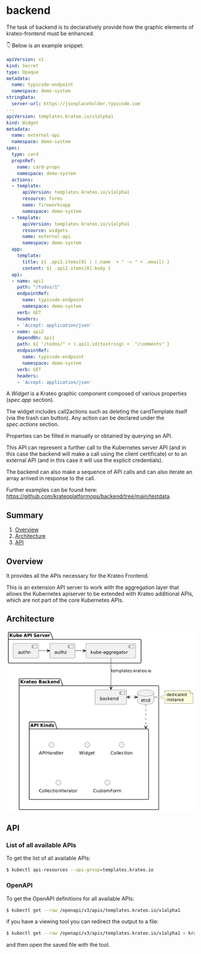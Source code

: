 # backend

The task of backend is to declaratively provide how the graphic elements of krateo-frontend must be enhanced.

👇 Below is an example snippet:

```yaml
apiVersion: v1
kind: Secret
type: Opaque
metadata:
  name: typicode-endpoint
  namespace: demo-system
stringData:
  server-url: https://jsonplaceholder.typicode.com
---
apiVersion: templates.krateo.io/v1alpha1
kind: Widget
metadata:
  name: external-api
  namespace: demo-system
spec:
  type: card
  propsRef:
    name: card-props
    namespace: demo-system
  actions:
  - template:
      apiVersion: templates.krateo.io/v1alpha1
      resource: forms
      name: fireworksapp
      namespace: demo-system
  - template:
      apiVersion: templates.krateo.io/v1alpha1
      resource: widgets
      name: external-api
      namespace: demo-system
  app:
    template:
      title: ${ .api2.items[0] | (.name  + " -> " + .email) }
      content: ${ .api2.items[0].body }
  api:
  - name: api1
    path: "/todos/1"
    endpointRef:
      name: typicode-endpoint
      namespace: demo-system
    verb: GET
    headers:
    - 'Accept: application/json'
  - name: api2
    dependOn: api1
    path: ${ "/todos/" + (.api1.id|tostring) +  "/comments" }
    endpointRef:
      name: typicode-endpoint
      namespace: demo-system
    verb: GET
    headers:
    - 'Accept: application/json'
 ```

A _Widget_ is a Krateo graphic component composed of various properties (_spec.app_ section).

The widget includes call2actions such as deleting the cardTemplate itself (via the trash can button). Any action can be declared under the _spec.actions_ section.

Properties can be filled in manually or obtained by querying an API.

This API can represent a further call to the Kubernetes server API (and in this case the backend will make a call using the client certificate) or to an external API (and in this case it will use the explicit credentials).

The backend can also make a sequence of API calls and can also iterate an array arrived in response to the call.

Further examples can be found here: https://github.com/krateoplatformops/backend/tree/main/testdata.

## Summary

1. [Overview](#overview)
2. [Architecture](#architecture)
3. [API](#api)


## Overview

It provides all the APIs necessary for the Krateo Frontend.

This is an extension API server to work with the aggregation layer that allows the Kubernetes apiserver to be extended with Krateo additional APIs, which are not part of the core Kubernetes APIs.

## Architecture

![Krateo Backend](/img/backend-architecture.png)

## API


### List of all available APIs

To get the list of all available APIs:

```sh
$ kubectl api-resources --api-group=templates.krateo.io
```

### OpenAPI

To get the OpenAPI definitions for all available APIs:

```sh
$ kubectl get --raw /openapi/v3/apis/templates.krateo.io/v1alpha1
```

if you have a viewing tool you can redirect the output to a file:

```sh
$ kubectl get --raw /openapi/v3/apis/templates.krateo.io/v1alpha1 > krateo-backend-api.json
```

and then open the saved file with the tool.

